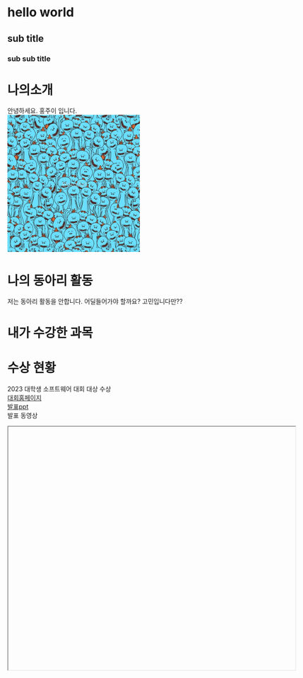 # hello world
## sub title
### sub sub title

#  나의소개
안녕하세요. 홍주이 입니다. <br> 
<img src="1.jpg" width="300" height="310"> <br>

# 나의 동아리 활동
저는 동아리 활동을 안합니다. 어딜들어가야 할까요? 고민입니다만?? <br>

# 내가 수강한 과목


# 수상 현황
2023 대학생 소프트웨어 대회 대상 수상 <br>
[대회홈페이지](https://www.naver.com) <br>
[발표ppt](/presentation.pptx) <br>
발표 동영상 <br>
<iframe width="650" height="550" >(https://youtu.be/EGL1Epks1AY)

# 취미
